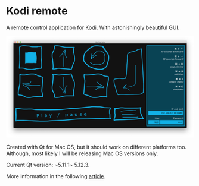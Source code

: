 # Kodi remote

A remote control application for [Kodi](https://kodi.tv). With astonishingly beautiful GUI.

![Kodi remote](/misc/screenshot.png "Kodi remote")

Created with Qt for Mac OS, but it should work on different platforms too. Although, most likely I will be releasing Mac OS versions only.

Current Qt version: ~5.11.1~ 5.12.3.

More information in the following [article](https://retifrav.github.io/blog/2018/09/01/kodi-remote-control-app/).
